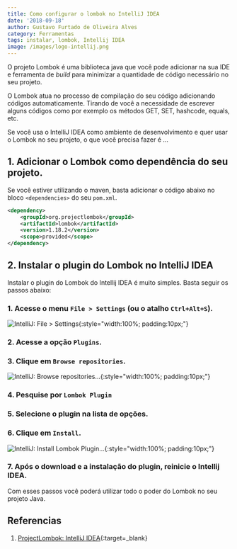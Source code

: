 ```yaml
---
title: Como configurar o lombok no IntelliJ IDEA
date: '2018-09-18'
author: Gustavo Furtado de Oliveira Alves
category: Ferramentas
tags: instalar, lombok, Intellij IDEA
image: /images/logo-intellij.png
---
```


O projeto Lombok é uma biblioteca java que você pode adicionar na sua IDE e ferramenta de _build_ para minimizar a quantidade de código necessário no seu projeto.

O Lombok atua no processo de compilação do seu código adicionando códigos automaticamente. Tirando de você a necessidade de escrever alguns códigos como por exemplo os métodos GET, SET, hashcode, equals, etc.

Se você usa o IntelliJ IDEA como ambiente de desenvolvimento e quer usar o Lombok no seu projeto, o que você precisa fazer é ...

## 1. Adicionar o Lombok como dependência do seu projeto.

Se você estiver utilizando o maven, basta adicionar o código abaixo no bloco `<dependencies>` do seu `pom.xml`.

```xml
<dependency>
    <groupId>org.projectlombok</groupId>
    <artifactId>lombok</artifactId>
    <version>1.18.2</version>
    <scope>provided</scope>
</dependency>
```

## 2. Instalar o plugin do Lombok no IntelliJ IDEA

Instalar o plugin do Lombok do Intellij IDEA é muito simples. Basta seguir os passos abaixo:

### 1. Acesse o menu `File > Settings` (ou o atalho `Ctrl+Alt+S`).

![IntelliJ: File > Settings](/images/intellij/intellij-file-settings.png){:style="width:100%; padding:10px;"}

### 2. Acesse a opção `Plugins`.

### 3. Clique em  `Browse repositories`.

![IntelliJ: Browse repositories...](/images/intellij/intellij-plugins-browse-repositories.png){:style="width:100%; padding:10px;"}

### 4. Pesquise por `Lombok Plugin`

### 5. Selecione o plugin na lista de opções.

### 6. Clique em `Install`.

![IntelliJ: Install Lombok Plugin...](/images/intellij/install-lombok-plugin.png){:style="width:100%; padding:10px;"}

### 7. Após o download e a instalação do plugin, reinicie o Intellij IDEA.

Com esses passos você poderá utilizar todo o poder do Lombok no seu projeto Java.

## Referencias

1. [ProjectLombok: IntelliJ IDEA](https://projectlombok.org/setup/intellij){:target=\_blank}
